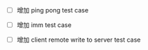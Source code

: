 * [ ] 增加 ping pong test case

* [ ] 增加 imm test case

* [ ] 增加 client remote write to server test case

